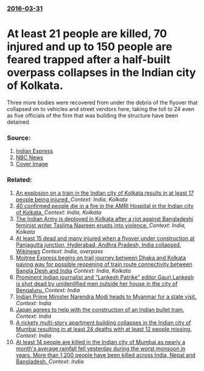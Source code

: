 ### [2016-03-31](/news/2016/03/31/index.md)

# At least 21 people are killed, 70 injured and up to 150 people are feared trapped after a half-built overpass collapses in the Indian city of Kolkata. 

Three more bodies were recovered from under the debris of the flyover that collapsed on to vehicles and street vendors here, taking the toll to 24 even as five officials of the firm that was building the structure have been detained.


### Source:

1. [Indian Express](http://indianexpress.com/article/india/india-news-india/kolkata-under-construction-bridge-collapses-several-feared-dead-latest-updates/)
2. [NBC News](http://www.nbcnews.com/news/world/kolkata-overpass-collapse-kills-least-14-scores-feared-trapped-n548361)
2. [Cover Image](http://images.indianexpress.com/2016/04/kolkataflyover-480.jpg?w=480)

### Related:

1. [An explosion on a train in the Indian city of Kolkata results in at least 17 people being injured. ](/news/2015/05/12/an-explosion-on-a-train-in-the-indian-city-of-kolkata-results-in-at-least-17-people-being-injured.md) _Context: India, Kolkata_
2. [40 confirmed people die in a fire in the AMRI Hospital in the Indian city of Kolkata. ](/news/2011/12/9/40-confirmed-people-die-in-a-fire-in-the-amri-hospital-in-the-indian-city-of-kolkata.md) _Context: India, Kolkata_
3. [ The Indian Army is deployed in Kolkata after a riot against Bangladeshi feminist writer Taslima Nasreen erupts into violence. ](/news/2007/11/21/the-indian-army-is-deployed-in-kolkata-after-a-riot-against-bangladeshi-feminist-writer-taslima-nasreen-erupts-into-violence.md) _Context: India, Kolkata_
4. [ At least 15 dead and many injured when a flyover under construction at Panjagutta junction, Hyderabad, Andhra Pradesh, India collapsed. Wikinews](/news/2007/09/9/at-least-15-dead-and-many-injured-when-a-flyover-under-construction-at-panjagutta-junction-hyderabad-andhra-pradesh-india-collapsed-wik.md) _Context: India, overpass_
5. [ Moitree Express begins on trail journey between Dhaka and Kolkata paving way for possible reopening of train route connectivity between Bangla Desh and India](/news/2007/07/29/moitree-express-begins-on-trail-journey-between-dhaka-and-kolkata-paving-way-for-possible-reopening-of-train-route-connectivity-between-ban.md) _Context: India, Kolkata_
6. [Prominent Indian journalist and "Lankesh Patrike" editor Gauri Lankesh is shot dead by unidentified men outside her house in the city of Bengaluru. ](/news/2017/09/5/prominent-indian-journalist-and-lankesh-patrike-editor-gauri-lankesh-is-shot-dead-by-unidentified-men-outside-her-house-in-the-city-of-ben.md) _Context: India_
7. [Indian Prime Minister Narendra Modi heads to Myanmar for a state visit. ](/news/2017/09/5/indian-prime-minister-narendra-modi-heads-to-myanmar-for-a-state-visit.md) _Context: India_
8. [Japan agrees to help with the construction of an Indian bullet train. ](/news/2017/09/14/japan-agrees-to-help-with-the-construction-of-an-indian-bullet-train.md) _Context: India_
9. [A rickety multi-story apartment building collapses in the Indian city of Mumbai resulting in at least 24 deaths with at least 12 people missing. ](/news/2017/08/31/a-rickety-multi-story-apartment-building-collapses-in-the-indian-city-of-mumbai-resulting-in-at-least-24-deaths-with-at-least-12-people-miss.md) _Context: India_
10. [At least 14 people are killed in the Indian city of Mumbai as nearly a month's average rainfall fell yesterday during the worst monsoon in years. More than 1,200 people have been killed across India, Nepal and Bangladesh. ](/news/2017/08/30/at-least-14-people-are-killed-in-the-indian-city-of-mumbai-as-nearly-a-month-s-average-rainfall-fell-yesterday-during-the-worst-monsoon-in-y.md) _Context: India_
